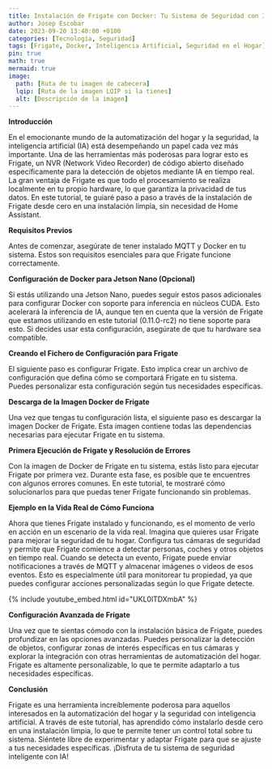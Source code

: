 ```yaml
---
title: Instalación de Frigate con Docker: Tu Sistema de Seguridad con IA
author: Josep Escobar
date: 2023-09-20 13:40:00 +0100
categories: [Tecnología, Seguridad]
tags: [Frigate, Docker, Inteligencia Artificial, Seguridad en el Hogar]
pin: true
math: true
mermaid: true
image:
  path: [Ruta de tu imagen de cabecera]
  lqip: [Ruta de la imagen LQIP si la tienes]
  alt: [Descripción de la imagen]
---
```


**Introducción**

En el emocionante mundo de la automatización del hogar y la seguridad, la inteligencia artificial (IA) está desempeñando un papel cada vez más importante. Una de las herramientas más poderosas para lograr esto es Frigate, un NVR (Network Video Recorder) de código abierto diseñado específicamente para la detección de objetos mediante IA en tiempo real. La gran ventaja de Frigate es que todo el procesamiento se realiza localmente en tu propio hardware, lo que garantiza la privacidad de tus datos. En este tutorial, te guiaré paso a paso a través de la instalación de Frigate desde cero en una instalación limpia, sin necesidad de Home Assistant.

**Requisitos Previos**

Antes de comenzar, asegúrate de tener instalado MQTT y Docker en tu sistema. Estos son requisitos esenciales para que Frigate funcione correctamente.

**Configuración de Docker para Jetson Nano (Opcional)**

Si estás utilizando una Jetson Nano, puedes seguir estos pasos adicionales para configurar Docker con soporte para inferencia en núcleos CUDA. Esto acelerará la inferencia de IA, aunque ten en cuenta que la versión de Frigate que estamos utilizando en este tutorial (0.11.0-rc2) no tiene soporte para esto. Si decides usar esta configuración, asegúrate de que tu hardware sea compatible.

**Creando el Fichero de Configuración para Frigate**

El siguiente paso es configurar Frigate. Esto implica crear un archivo de configuración que defina cómo se comportará Frigate en tu sistema. Puedes personalizar esta configuración según tus necesidades específicas.

**Descarga de la Imagen Docker de Frigate**

Una vez que tengas tu configuración lista, el siguiente paso es descargar la imagen Docker de Frigate. Esta imagen contiene todas las dependencias necesarias para ejecutar Frigate en tu sistema.

**Primera Ejecución de Frigate y Resolución de Errores**

Con la imagen de Docker de Frigate en tu sistema, estás listo para ejecutar Frigate por primera vez. Durante esta fase, es posible que te encuentres con algunos errores comunes. En este tutorial, te mostraré cómo solucionarlos para que puedas tener Frigate funcionando sin problemas.

**Ejemplo en la Vida Real de Cómo Funciona**

Ahora que tienes Frigate instalado y funcionando, es el momento de verlo en acción en un escenario de la vida real. Imagina que quieres usar Frigate para mejorar la seguridad de tu hogar. Configura tus cámaras de seguridad y permite que Frigate comience a detectar personas, coches y otros objetos en tiempo real. Cuando se detecta un evento, Frigate puede enviar notificaciones a través de MQTT y almacenar imágenes o videos de esos eventos. Esto es especialmente útil para monitorear tu propiedad, ya que puedes configurar acciones personalizadas según lo que Frigate detecte.

{% include youtube_embed.html id="UKL0lTDXmbA" %}

**Configuración Avanzada de Frigate**

Una vez que te sientas cómodo con la instalación básica de Frigate, puedes profundizar en las opciones avanzadas. Puedes personalizar la detección de objetos, configurar zonas de interés específicas en tus cámaras y explorar la integración con otras herramientas de automatización del hogar. Frigate es altamente personalizable, lo que te permite adaptarlo a tus necesidades específicas.

**Conclusión**

Frigate es una herramienta increíblemente poderosa para aquellos interesados en la automatización del hogar y la seguridad con inteligencia artificial. A través de este tutorial, has aprendido cómo instalarlo desde cero en una instalación limpia, lo que te permite tener un control total sobre tu sistema. Siéntete libre de experimentar y adaptar Frigate para que se ajuste a tus necesidades específicas. ¡Disfruta de tu sistema de seguridad inteligente con IA!
